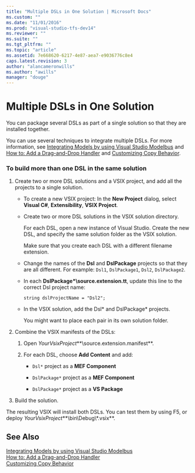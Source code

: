 ```yaml
---
title: "Multiple DSLs in One Solution | Microsoft Docs"
ms.custom: ""
ms.date: "11/01/2016"
ms.prod: "visual-studio-tfs-dev14"
ms.reviewer: ""
ms.suite: ""
ms.tgt_pltfrm: ""
ms.topic: "article"
ms.assetid: 7e668620-6217-4e87-aea7-e9036776c8e4
caps.latest.revision: 3
author: "alancameronwills"
ms.author: "awills"
manager: "douge"
---
```

# Multiple DSLs in One Solution
You can package several DSLs as part of a single solution so that they are installed together.  
  
 You can use several techniques to integrate multiple DSLs. For more information, see [Integrating Models by using Visual Studio Modelbus](../modeling/integrating-models-by-using-visual-studio-modelbus.md) and [How to: Add a Drag-and-Drop Handler](../modeling/how-to-add-a-drag-and-drop-handler.md) and [Customizing Copy Behavior](../modeling/customizing-copy-behavior.md).  
  
### To build more than one DSL in the same solution  
  
1.  Create two or more DSL solutions and a VSIX project, and add all the projects to a single solution.  
  
    -   To create a new VSIX project: In the **New Project** dialog, select **Visual C#**, **Extensibility**, **VSIX Project**.  
  
    -   Create two or more DSL solutions in the VSIX solution directory.  
  
         For each DSL, open a new instance of Visual Studio. Create the new DSL, and specify the same solution folder as the VSIX solution.  
  
         Make sure that you create each DSL with a different filename extension.  
  
    -   Change the names of the **Dsl** and **DslPackage** projects so that they are all different. For example: `Dsl1`, `DslPackage1`, `Dsl2`, `DslPackage2`.  
  
    -   In each **DslPackage\*\source.extension.tt**, update this line to the correct Dsl project name:  
  
         `string dslProjectName = "Dsl2";`  
  
    -   In the VSIX solution, add the Dsl* and DslPackage\* projects.  
  
         You might want to place each pair in its own solution folder.  
  
2.  Combine the VSIX manifests of the DSLs:  
  
    1.  Open *YourVsixProject***\source.extension.manifest**.  
  
    2.  For each DSL, choose **Add Content** and add:  
  
        -   `Dsl*` project as a **MEF Component**  
  
        -   `DslPackage*` project as a **MEF Component**  
  
        -   `DslPackage*` project as a **VS Package**  
  
3.  Build the solution.  
  
 The resulting VSIX will install both DSLs. You can test them by using F5, or deploy *YourVsixProject***\bin\Debug\\\*.vsix**.  
  
## See Also  
 [Integrating Models by using Visual Studio Modelbus](../modeling/integrating-models-by-using-visual-studio-modelbus.md)   
 [How to: Add a Drag-and-Drop Handler](../modeling/how-to-add-a-drag-and-drop-handler.md)   
 [Customizing Copy Behavior](../modeling/customizing-copy-behavior.md)